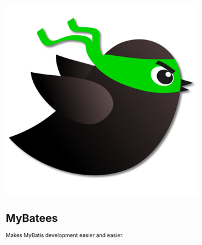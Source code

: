 ![mybatees](https://raw.githubusercontent.com/mybatees/logo/master/mybatees-logo.svg)

# MyBatees
Makes MyBatis development easier and easier.
